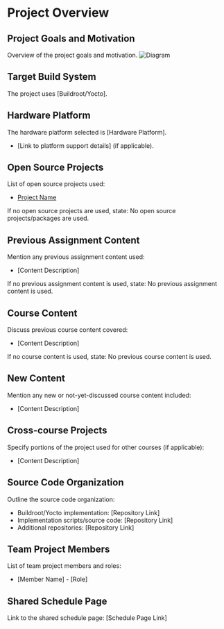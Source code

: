 # Project Overview

## Project Goals and Motivation
Overview of the project goals and motivation.
![Diagram](path_to_diagram)

## Target Build System
The project uses [Buildroot/Yocto].

## Hardware Platform
The hardware platform selected is [Hardware Platform].
- [Link to platform support details] (if applicable).

## Open Source Projects
List of open source projects used:
- [Project Name](link)

If no open source projects are used, state: No open source projects/packages are used.

## Previous Assignment Content
Mention any previous assignment content used:
- [Content Description]

If no previous assignment content is used, state: No previous assignment content is used.

## Course Content
Discuss previous course content covered:
- [Content Description]

If no course content is used, state: No previous course content is used.

## New Content
Mention any new or not-yet-discussed course content included:
- [Content Description]

## Cross-course Projects
Specify portions of the project used for other courses (if applicable):
- [Content Description]

## Source Code Organization
Outline the source code organization:
- Buildroot/Yocto implementation: [Repository Link]
- Implementation scripts/source code: [Repository Link]
- Additional repositories: [Repository Link]

## Team Project Members
List of team project members and roles:
- [Member Name] - [Role]

## Shared Schedule Page
Link to the shared schedule page: [Schedule Page Link]
